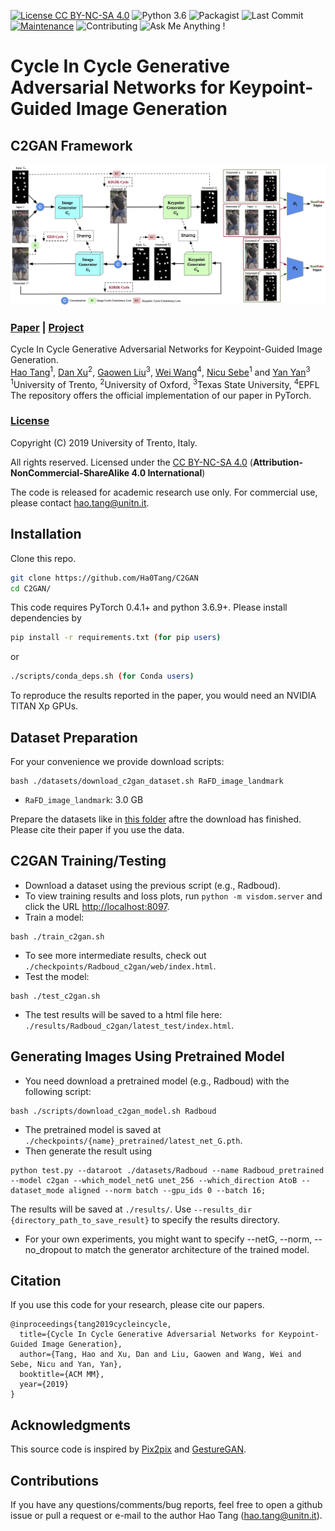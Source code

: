[![License CC BY-NC-SA 4.0](https://img.shields.io/badge/license-CC4.0-blue.svg)](https://github.com/Ha0Tang/C2GAN/blob/master/LICENSE.md)
![Python 3.6](https://img.shields.io/badge/python-3.6-green.svg)
![Packagist](https://img.shields.io/badge/Pytorch-0.4.1-red.svg)
![Last Commit](https://img.shields.io/github/last-commit/Ha0Tang/C2GAN)
[![Maintenance](https://img.shields.io/badge/Maintained%3F-yes-blue.svg)]((https://github.com/Ha0Tang/C2GAN/graphs/commit-activity))
![Contributing](https://img.shields.io/badge/contributions-welcome-brightgreen.svg?style=flat)
![Ask Me Anything !](https://img.shields.io/badge/Ask%20me-anything-1abc9c.svg)

# Cycle In Cycle Generative Adversarial Networks for Keypoint-Guided Image Generation

## C2GAN Framework

![Framework](./imgs/c2gan_framework.jpg)

### [Paper](https://arxiv.org/abs/1908.00999) | [Project](http://disi.unitn.it/~hao.tang/project/C2GAN.html)
Cycle In Cycle Generative Adversarial Networks for Keypoint-Guided Image Generation.<br>
[Hao Tang](http://disi.unitn.it/~hao.tang/)<sup>1</sup>, [Dan Xu](http://www.robots.ox.ac.uk/~danxu/)<sup>2</sup>, [Gaowen Liu](https://dblp.uni-trier.de/pers/hd/l/Liu:Gaowen)<sup>3</sup>, [Wei Wang](https://weiwangtrento.github.io/)<sup>4</sup>, [Nicu Sebe](https://scholar.google.com/citations?user=stFCYOAAAAAJ&hl=en)<sup>1</sup> and [Yan Yan](https://scholar.google.com/citations?user=zhi-j1wAAAAJ&hl=en)<sup>3</sup> </br>
<sup>1</sup>University of Trento, <sup>2</sup>University of Oxford, <sup>3</sup>Texas State University, <sup>4</sup>EPFL </br>
The repository offers the official implementation of our paper in PyTorch.

### [License](./LICENSE.md)

Copyright (C) 2019 University of Trento, Italy.

All rights reserved.
Licensed under the [CC BY-NC-SA 4.0](https://creativecommons.org/licenses/by-nc-sa/4.0/legalcode) (**Attribution-NonCommercial-ShareAlike 4.0 International**)

The code is released for academic research use only. For commercial use, please contact [hao.tang@unitn.it](hao.tang@unitn.it).

## Installation

Clone this repo.
```bash
git clone https://github.com/Ha0Tang/C2GAN
cd C2GAN/
```

This code requires PyTorch 0.4.1+ and python 3.6.9+. Please install dependencies by
```bash
pip install -r requirements.txt (for pip users)
```
or 

```bash
./scripts/conda_deps.sh (for Conda users)
```

To reproduce the results reported in the paper, you would need an NVIDIA TITAN Xp GPUs.

## Dataset Preparation
For your convenience we provide download scripts:
```
bash ./datasets/download_c2gan_dataset.sh RaFD_image_landmark
```
- `RaFD_image_landmark`: 3.0 GB

Prepare the datasets like in [this folder](./datasets/Radboud) aftre the download has finished. Please cite their paper if you use the data.

## C2GAN Training/Testing
- Download a dataset using the previous script (e.g., Radboud).
- To view training results and loss plots, run `python -m visdom.server` and click the URL [http://localhost:8097](http://localhost:8097).
- Train a model:
```
bash ./train_c2gan.sh
```
- To see more intermediate results, check out `./checkpoints/Radboud_c2gan/web/index.html`.
- Test the model:
```
bash ./test_c2gan.sh
```
- The test results will be saved to a html file here: `./results/Radboud_c2gan/latest_test/index.html`.

## Generating Images Using Pretrained Model
- You need download a pretrained model (e.g., Radboud) with the following script:
```
bash ./scripts/download_c2gan_model.sh Radboud
```
- The pretrained model is saved at `./checkpoints/{name}_pretrained/latest_net_G.pth`. 
- Then generate the result using
```
python test.py --dataroot ./datasets/Radboud --name Radboud_pretrained --model c2gan --which_model_netG unet_256 --which_direction AtoB --dataset_mode aligned --norm batch --gpu_ids 0 --batch 16;
```
The results will be saved at `./results/`. Use `--results_dir {directory_path_to_save_result}` to specify the results directory.

- For your own experiments, you might want to specify --netG, --norm, --no_dropout to match the generator architecture of the trained model.

## Citation
If you use this code for your research, please cite our papers.
```
@inproceedings{tang2019cycleincycle,
  title={Cycle In Cycle Generative Adversarial Networks for Keypoint-Guided Image Generation},
  author={Tang, Hao and Xu, Dan and Liu, Gaowen and Wang, Wei and Sebe, Nicu and Yan, Yan},
  booktitle={ACM MM},
  year={2019}
}
```

## Acknowledgments
This source code is inspired by [Pix2pix](https://github.com/junyanz/pytorch-CycleGAN-and-pix2pix) and [GestureGAN](https://github.com/Ha0Tang/GestureGAN). 

## Contributions
If you have any questions/comments/bug reports, feel free to open a github issue or pull a request or e-mail to the author Hao Tang ([hao.tang@unitn.it](hao.tang@unitn.it)).





